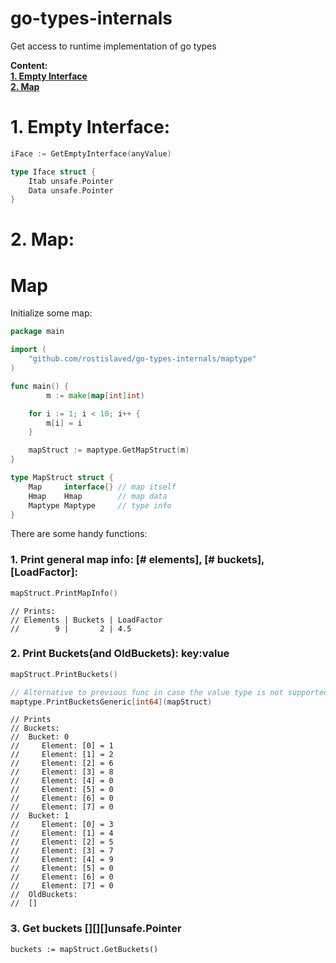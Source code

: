 # go-types-internals
Get access to runtime implementation of go types

**Content:**  
**[1. Empty Interface](#1)**  
**[2. Map](#2)**

# <a name="1">1. Empty Interface:</a>
```go
iFace := GetEmptyInterface(anyValue)
```
```go
type Iface struct { 
	Itab unsafe.Pointer
	Data unsafe.Pointer
}
```

# <a name="2">2. Map:</a>
# Map
Initialize some map:
```go
package main

import (
	"github.com/rostislaved/go-types-internals/maptype"
)

func main() {
        m := make(map[int]int)

	for i := 1; i < 10; i++ {
		m[i] = i
	}

	mapStruct := maptype.GetMapStruct(m)
}
```

```go
type MapStruct struct {
	Map     interface{} // map itself
	Hmap    Hmap        // map data
	Maptype Maptype     // type info
}
```

There are some handy functions:

### 1. Print general map info: [# elements], [# buckets], [LoadFactor]:
```go
mapStruct.PrintMapInfo()
```
	// Prints:
	// Elements | Buckets | LoadFactor
	//        9 |       2 | 4.5


### 2. Print Buckets(and OldBuckets): key:value
```go
mapStruct.PrintBuckets()

// Alternative to previous func in case the value type is not supported
maptype.PrintBucketsGeneric[int64](mapStruct)

```
	// Prints
	// Buckets:
	//	Bucket: 0
	//	   Element: [0] = 1
	//	   Element: [1] = 2
	//	   Element: [2] = 6
	//	   Element: [3] = 8
	//	   Element: [4] = 0
	//	   Element: [5] = 0
	//	   Element: [6] = 0
	//	   Element: [7] = 0
	//	Bucket: 1
	//	   Element: [0] = 3
	//	   Element: [1] = 4
	//	   Element: [2] = 5
	//	   Element: [3] = 7
	//	   Element: [4] = 9
	//	   Element: [5] = 0
	//	   Element: [6] = 0
	//	   Element: [7] = 0
	//	OldBuckets:
	//	[]



### 3. Get buckets [][][]unsafe.Pointer
```
buckets := mapStruct.GetBuckets()
```


